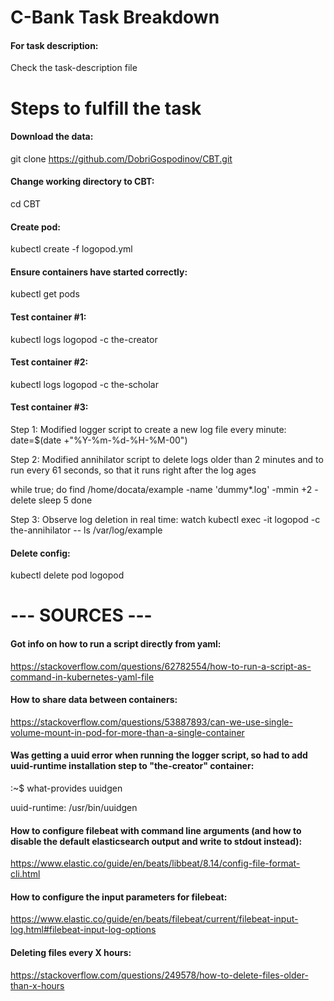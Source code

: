 # C-Bank Task Breakdown

#### For task description:

Check the task-description file

# Steps to fulfill the task

#### Download the data:
git clone https://github.com/DobriGospodinov/CBT.git

#### Change working directory to CBT:
cd CBT

#### Create pod:
kubectl create -f logopod.yml 

#### Ensure containers have started correctly:
kubectl get pods

#### Test container #1:
kubectl logs logopod -c the-creator

#### Test container #2:
kubectl logs logopod -c the-scholar

#### Test container #3:

Step 1: Modified logger script to create a new log file every minute:
date=$(date +"%Y-%m-%d-%H-%M-00")

Step 2: Modified annihilator script to delete logs older than 2 minutes and to run every 61 seconds, so that it runs right after the log ages

while true; do
  find /home/docata/example -name 'dummy*.log' -mmin +2 -delete
  sleep 5
done


Step 3: Observe log deletion in real time:
watch kubectl exec -it logopod -c the-annihilator -- ls /var/log/example

#### Delete config:
kubectl delete pod logopod

# --- SOURCES ---

#### Got info on how to run a script directly from yaml:
https://stackoverflow.com/questions/62782554/how-to-run-a-script-as-command-in-kubernetes-yaml-file

#### How to share data between containers:
https://stackoverflow.com/questions/53887893/can-we-use-single-volume-mount-in-pod-for-more-than-a-single-container

#### Was getting a uuid error when running the logger script, so had to add uuid-runtime installation step to "the-creator" container:
:~$ what-provides uuidgen 

uuid-runtime: /usr/bin/uuidgen

#### How to configure filebeat with command line arguments (and how to disable the default elasticsearch output and write to stdout instead):
https://www.elastic.co/guide/en/beats/libbeat/8.14/config-file-format-cli.html

#### How to configure the input parameters for filebeat:
https://www.elastic.co/guide/en/beats/filebeat/current/filebeat-input-log.html#filebeat-input-log-options

#### Deleting files every X hours:
https://stackoverflow.com/questions/249578/how-to-delete-files-older-than-x-hours
